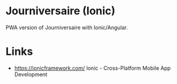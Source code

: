 # Journiversaire (Ionic)

PWA version of Journiversaire with Ionic/Angular.

# Links

* https://ionicframework.com/ Ionic - Cross-Platform Mobile App Development
